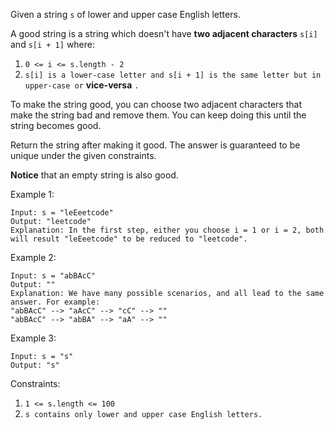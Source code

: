 Given a string `s` of lower and upper case English letters. 

A good string is a string which doesn't have __two adjacent
characters__ `s[i]` and `s[i + 1]` where:

1. `0 <= i <= s.length - 2`
2. `s[i] is a lower-case letter and s[i + 1] is the same letter but in upper-case or` **vice-versa** `.`
 
To make the string good, you can choose two adjacent characters that make the string bad and remove them. You can keep doing this until the string becomes good.

Return the string after making it good. The answer is guaranteed to be unique under the given constraints.

**Notice** that an empty string is also good.

Example 1:
```
Input: s = "leEeetcode"
Output: "leetcode"
Explanation: In the first step, either you choose i = 1 or i = 2, both will result "leEeetcode" to be reduced to "leetcode".
```

Example 2:
```
Input: s = "abBAcC"
Output: ""
Explanation: We have many possible scenarios, and all lead to the same answer. For example:
"abBAcC" --> "aAcC" --> "cC" --> ""
"abBAcC" --> "abBA" --> "aA" --> ""
```

Example 3:
```
Input: s = "s"
Output: "s"
```

Constraints:
1. `1 <= s.length <= 100` 
2. `s contains only lower and upper case English letters.`
